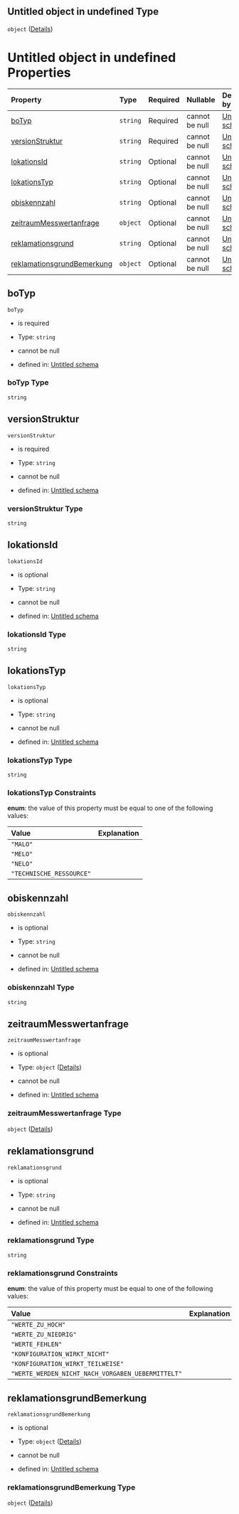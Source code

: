 ## Untitled object in undefined Type

`object` ([Details](reklamation.md))

# Untitled object in undefined Properties

| Property                                                  | Type     | Required | Nullable       | Defined by                                                                                                                                                                                                       |
| :-------------------------------------------------------- | :------- | :------- | :------------- | :--------------------------------------------------------------------------------------------------------------------------------------------------------------------------------------------------------------- |
| [boTyp](#botyp)                                           | `string` | Required | cannot be null | [Untitled schema](reklamation-properties-botyp.md "https://raw.githubusercontent.com/conuti-gmbh/bo4e-schema/master/schemas/v1/bo/Reklamation.schema.json#/properties/boTyp")                                    |
| [versionStruktur](#versionstruktur)                       | `string` | Required | cannot be null | [Untitled schema](reklamation-properties-versionstruktur.md "https://raw.githubusercontent.com/conuti-gmbh/bo4e-schema/master/schemas/v1/bo/Reklamation.schema.json#/properties/versionStruktur")                |
| [lokationsId](#lokationsid)                               | `string` | Optional | cannot be null | [Untitled schema](reklamation-properties-lokationsid.md "https://raw.githubusercontent.com/conuti-gmbh/bo4e-schema/master/schemas/v1/bo/Reklamation.schema.json#/properties/lokationsId")                        |
| [lokationsTyp](#lokationstyp)                             | `string` | Optional | cannot be null | [Untitled schema](lokationstyp.md "https://raw.githubusercontent.com/conuti-gmbh/bo4e-schema/master/schemas/v1/enum/Lokationstyp.schema.json#/properties/lokationsTyp")                                          |
| [obiskennzahl](#obiskennzahl)                             | `string` | Optional | cannot be null | [Untitled schema](reklamation-properties-obiskennzahl.md "https://raw.githubusercontent.com/conuti-gmbh/bo4e-schema/master/schemas/v1/bo/Reklamation.schema.json#/properties/obiskennzahl")                      |
| [zeitraumMesswertanfrage](#zeitraummesswertanfrage)       | `object` | Optional | cannot be null | [Untitled schema](zeitraum.md "https://raw.githubusercontent.com/conuti-gmbh/bo4e-schema/master/schemas/v1/com/Zeitraum.schema.json#/properties/zeitraumMesswertanfrage")                                        |
| [reklamationsgrund](#reklamationsgrund)                   | `string` | Optional | cannot be null | [Untitled schema](reklamationsgrund.md "https://raw.githubusercontent.com/conuti-gmbh/bo4e-schema/master/schemas/v1/enum/Reklamationsgrund.schema.json#/properties/reklamationsgrund")                           |
| [reklamationsgrundBemerkung](#reklamationsgrundbemerkung) | `object` | Optional | cannot be null | [Untitled schema](reklamationsgrundbemerkung.md "https://raw.githubusercontent.com/conuti-gmbh/bo4e-schema/master/schemas/v1/com/ReklamationsgrundBemerkung.schema.json#/properties/reklamationsgrundBemerkung") |

## boTyp



`boTyp`

*   is required

*   Type: `string`

*   cannot be null

*   defined in: [Untitled schema](reklamation-properties-botyp.md "https://raw.githubusercontent.com/conuti-gmbh/bo4e-schema/master/schemas/v1/bo/Reklamation.schema.json#/properties/boTyp")

### boTyp Type

`string`

## versionStruktur



`versionStruktur`

*   is required

*   Type: `string`

*   cannot be null

*   defined in: [Untitled schema](reklamation-properties-versionstruktur.md "https://raw.githubusercontent.com/conuti-gmbh/bo4e-schema/master/schemas/v1/bo/Reklamation.schema.json#/properties/versionStruktur")

### versionStruktur Type

`string`

## lokationsId



`lokationsId`

*   is optional

*   Type: `string`

*   cannot be null

*   defined in: [Untitled schema](reklamation-properties-lokationsid.md "https://raw.githubusercontent.com/conuti-gmbh/bo4e-schema/master/schemas/v1/bo/Reklamation.schema.json#/properties/lokationsId")

### lokationsId Type

`string`

## lokationsTyp



`lokationsTyp`

*   is optional

*   Type: `string`

*   cannot be null

*   defined in: [Untitled schema](lokationstyp.md "https://raw.githubusercontent.com/conuti-gmbh/bo4e-schema/master/schemas/v1/enum/Lokationstyp.schema.json#/properties/lokationsTyp")

### lokationsTyp Type

`string`

### lokationsTyp Constraints

**enum**: the value of this property must be equal to one of the following values:

| Value                    | Explanation |
| :----------------------- | :---------- |
| `"MALO"`                 |             |
| `"MELO"`                 |             |
| `"NELO"`                 |             |
| `"TECHNISCHE_RESSOURCE"` |             |

## obiskennzahl



`obiskennzahl`

*   is optional

*   Type: `string`

*   cannot be null

*   defined in: [Untitled schema](reklamation-properties-obiskennzahl.md "https://raw.githubusercontent.com/conuti-gmbh/bo4e-schema/master/schemas/v1/bo/Reklamation.schema.json#/properties/obiskennzahl")

### obiskennzahl Type

`string`

## zeitraumMesswertanfrage



`zeitraumMesswertanfrage`

*   is optional

*   Type: `object` ([Details](zeitraum.md))

*   cannot be null

*   defined in: [Untitled schema](zeitraum.md "https://raw.githubusercontent.com/conuti-gmbh/bo4e-schema/master/schemas/v1/com/Zeitraum.schema.json#/properties/zeitraumMesswertanfrage")

### zeitraumMesswertanfrage Type

`object` ([Details](zeitraum.md))

## reklamationsgrund



`reklamationsgrund`

*   is optional

*   Type: `string`

*   cannot be null

*   defined in: [Untitled schema](reklamationsgrund.md "https://raw.githubusercontent.com/conuti-gmbh/bo4e-schema/master/schemas/v1/enum/Reklamationsgrund.schema.json#/properties/reklamationsgrund")

### reklamationsgrund Type

`string`

### reklamationsgrund Constraints

**enum**: the value of this property must be equal to one of the following values:

| Value                                             | Explanation |
| :------------------------------------------------ | :---------- |
| `"WERTE_ZU_HOCH"`                                 |             |
| `"WERTE_ZU_NIEDRIG"`                              |             |
| `"WERTE_FEHLEN"`                                  |             |
| `"KONFIGURATION_WIRKT_NICHT"`                     |             |
| `"KONFIGURATION_WIRKT_TEILWEISE"`                 |             |
| `"WERTE_WERDEN_NICHT_NACH_VORGABEN_UEBERMITTELT"` |             |

## reklamationsgrundBemerkung



`reklamationsgrundBemerkung`

*   is optional

*   Type: `object` ([Details](reklamationsgrundbemerkung.md))

*   cannot be null

*   defined in: [Untitled schema](reklamationsgrundbemerkung.md "https://raw.githubusercontent.com/conuti-gmbh/bo4e-schema/master/schemas/v1/com/ReklamationsgrundBemerkung.schema.json#/properties/reklamationsgrundBemerkung")

### reklamationsgrundBemerkung Type

`object` ([Details](reklamationsgrundbemerkung.md))
